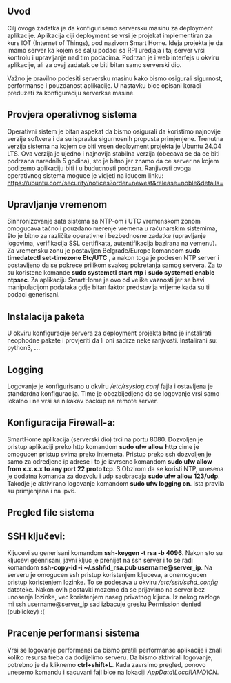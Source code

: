 ## Uvod
Cilj ovoga zadatka je da konfigurisemo serversku masinu za deployment aplikacije. Aplikacija ciji deployment se vrsi je projekat implementiran za kurs IOT (Internet of Things), pod nazivom Smart Home. Ideja projekta je da imamo server ka kojem se salju podaci sa RPI uredjaja i taj server vrsi kontrolu i upravljanje nad tim podacima. Podrzan je i web interfejs u okviru aplikacije, ali za ovaj zadatak ce biti bitan samo serverski dio.

Važno je pravilno podesiti serversku masinu kako bismo osigurali sigurnost, performanse i pouzdanost aplikacije. U nastavku bice opisani koraci preduzeti za konfiguraciju serverkse masine.

## Provjera operativnog sistema
Operativni sistem je bitan aspekat da bismo osigurali da koristimo najnovije verzije softvera i da su ispravke sigurnosnih propusta primjenjene. Trenutna verzija sistema na kojem ce biti vrsen deployment projekta je Ubuntu 24.04 LTS. Ova verzija je ujedno i najnovija stabilna verzija (obecava se da ce biti podrzana narednih 5 godina), sto je bitno jer znamo da ce server na kojem podizemo aplikaciju biti i u buducnosti podrzan. Ranjivosti ovoga operativnog sistema moguce je vidjeti na iducem linku: https://ubuntu.com/security/notices?order=newest&release=noble&details=

## Upravljanje vremenom
Sinhronizovanje sata sistema sa NTP-om i UTC vremenskom zonom omogucava tačno i pouzdano merenje vremena u računarskim sistemima, što je bitno za različite operativne i bezbednosne zadatke (upravljanje logovima, verifikacija SSL certifikata, autentifikacija bazirana na vemenu).
Za vremensku zonu je postavljen Belgrade/Europe komandom __sudo timedatectl set-timezone Etc/UTC__ , a nakon toga je podesen NTP server i postavljeno da se pokrece prilikom svakog pokretanja samog servera. Za to su koristene komande __sudo systemctl start ntp__ i __sudo systemctl enable ntpsec__. Za aplikaciju SmartHome je ovo od velike vaznosti jer se bavi manipulacijom podataka gdje bitan faktor predstavlja vrijeme kada su ti podaci generisani.


## Instalacija paketa
U okviru konfiguracije servera za deployment projekta bitno je instalirati neophodne pakete i provjeriti da li oni sadrze neke ranjvosti. 
Instalirani su: python3, __...__

## Logging
Logovanje je konfigurisano u okviru */etc/rsyslog.conf* fajla i ostavljena je standardna konfiguracija. Time je obezbijedjeno da se logovanje vrsi samo lokalno i ne vrsi se nikakav backup na remote server.

## Konfiguracija Firewall-a:
SmartHome aplikacija (serverski dio) trci na portu 8080. Dozvoljen je pristup aplikaciji preko http komandom __sudo ufw allow http__ cime je omogucen pristup svima preko interneta. Pristup preko ssh dozvoljen je samo za odredjene ip adrese i to je izvrseno komandom __sudo ufw allow from x.x.x.x to any port 22 proto tcp__. S Obzirom da se koristi NTP, unesena je dodatna komanda za dozvolu i udp saobracaja __sudo ufw allow 123/udp__. Takodje je aktivirano logovanje komandom __sudo ufw logging on__. Ista pravila su primjenjena i na ipv6.

## Pregled file sistema


## SSH ključevi:
Kljucevi su generisani komandom __ssh-keygen -t rsa -b 4096__. Nakon sto su kljucevi geenrisani, javni kljuc je prenijet na ssh server i to se radi komandom __ssh-copy-id -i ~/.ssh/id_rsa.pub username@server_ip__. Na serveru je omogucen ssh pristup koristenjem kljuceva, a onemogucen pristup koristenjem lozinke. To se podesava u okviru */etc/ssh/sshd_config* datoteke. Nakon ovih postavki mozemo da se prijavimo na server bez unosenja lozinke, vec koristenjem naseg privatnog kljuca. Iz nekog razloga mi ssh username@server_ip sad izbacuje gresku Permission denied (publickey) :(


## Pracenje performansi sistema
Vrsi se logovanje performansi da bismo pratili performanse aplikacije i znali koliko resursa treba da dodijelimo serveru. Da bismo aktivirali logovanje, potrebno je da kliknemo __ctrl+shift+L__. Kada zavrsimo pregled, ponovo unesemo komandu i sacuvani fajl bice na lokaciji *AppData\Local\AMD\CN*.
